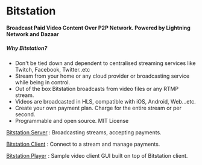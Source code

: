 # Bitstation

**Broadcast Paid Video Content Over P2P Network. Powered by Lightning Network and Dazaar**

##### Why Bitstation?
* Don't be tied down and dependent to centralised streaming services like Twitch, Facebook, Twitter..etc
* Stream from your home or any cloud provider or broadcasting service while being in control.
* Out of the box Bitstation broadcasts from video files or any RTMP stream.
* Videos are broadcasted in HLS, compatible with iOS, Android, Web...etc.
* Create your own payment plan. Charge for the entire stream or per second.
* Programmable and open source. MIT License



[Bitstation Server](https://github.com/rbndg/Bitstation-Broadcaster)   : Broadcasting streams, accepting payments.

[Bitstation Client](https://github.com/rbndg/Bitstation-Client)   : Connect to a stream and manage payments.

[Bitstation Player](https://github.com/rbndg/Bitstation-Player)   : Sample video client GUI built on top of Bitstation client.